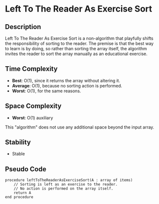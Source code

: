 # Left To The Reader As Exercise Sort

## Description

Left To The Reader As Exercise Sort is a non-algorithm that playfully shifts the responsibility of sorting to the reader. The premise is that the best way to learn is by doing, so rather than sorting the array itself, the algorithm invites the reader to sort the array manually as an educational exercise.

## Time Complexity

- **Best**: O(1), since it returns the array without altering it.
- **Average**: O(1), because no sorting action is performed.
- **Worst**: O(1), for the same reasons.

## Space Complexity

- **Worst**: O(1) auxiliary

This "algorithm" does not use any additional space beyond the input array.

## Stability

- Stable

## Pseudo Code

```plaintext
procedure leftToTheReaderAsExerciseSort(A : array of items)
    // Sorting is left as an exercise to the reader.
    // No action is performed on the array itself.
    return A
end procedure
```
